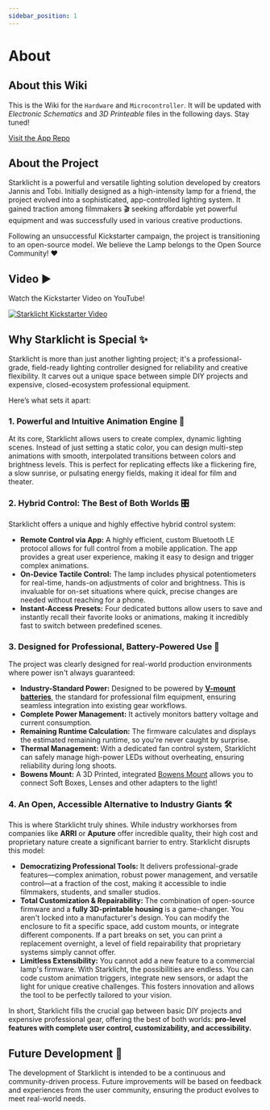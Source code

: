 ```yaml
---
sidebar_position: 1
---
```


# About

## About this Wiki

This is the Wiki for the `Hardware` and `Microcontroller`. It will be updated with _Electronic Schematics_ and _3D Printeable_ files in the following days. Stay tuned!

[Visit the App Repo](github.com/starklicht/starklicht-app)

## About the Project

Starklicht is a powerful and versatile lighting solution developed by creators Jannis and Tobi. Initially designed as a high-intensity lamp for a friend, the project evolved into a sophisticated, app-controlled lighting system. It gained traction among filmmakers 🎬 seeking affordable yet powerful equipment and was successfully used in various creative productions.

Following an unsuccessful Kickstarter campaign, the project is transitioning to an open-source model. We believe the Lamp belongs to the Open Source Community! ❤️

## Video ▶️

Watch the Kickstarter Video on YouTube!

[![Starklicht Kickstarter Video](https://img.youtube.com/vi/G1x2UZiIcEk/0.jpg)](https://www.youtube.com/watch?v=G1x2UZiIcEk)

## Why Starklicht is Special ✨

Starklicht is more than just another lighting project; it's a professional-grade, field-ready lighting controller designed for reliability and creative flexibility. It carves out a unique space between simple DIY projects and expensive, closed-ecosystem professional equipment.

Here’s what sets it apart:

### 1. Powerful and Intuitive Animation Engine 🎨
At its core, Starklicht allows users to create complex, dynamic lighting scenes. Instead of just setting a static color, you can design multi-step animations with smooth, interpolated transitions between colors and brightness levels. This is perfect for replicating effects like a flickering fire, a slow sunrise, or pulsating energy fields, making it ideal for film and theater.

### 2. Hybrid Control: The Best of Both Worlds 🎛️
Starklicht offers a unique and highly effective hybrid control system:
*   **Remote Control via App:** A highly efficient, custom Bluetooth LE protocol allows for full control from a mobile application. The app provides a great user experience, making it easy to design and trigger complex animations.
*   **On-Device Tactile Control:** The lamp includes physical potentiometers for real-time, hands-on adjustments of color and brightness. This is invaluable for on-set situations where quick, precise changes are needed without reaching for a phone.
*   **Instant-Access Presets:** Four dedicated buttons allow users to save and instantly recall their favorite looks or animations, making it incredibly fast to switch between predefined scenes.

### 3. Designed for Professional, Battery-Powered Use 🔋
The project was clearly designed for real-world production environments where power isn't always guaranteed:
*   **Industry-Standard Power:** Designed to be powered by **[V-mount batteries](https://youtu.be/zwAgzI9GIvo?si=fchEp6K2CtWoB1aQ)**, the standard for professional film equipment, ensuring seamless integration into existing gear workflows.
*   **Complete Power Management:** It actively monitors battery voltage and current consumption.
*   **Remaining Runtime Calculation:** The firmware calculates and displays the estimated remaining runtime, so you're never caught by surprise.
*   **Thermal Management:** With a dedicated fan control system, Starklicht can safely manage high-power LEDs without overheating, ensuring reliability during long shoots.
*   **Bowens Mount:** A 3D Printed, integrated [Bowens Mount](https://youtu.be/xdcqoKLByec?si=OuRkl3FwU5621zWE) allows you to connect Soft Boxes, Lenses and other adapters to the light! 

### 4. An Open, Accessible Alternative to Industry Giants 🛠️
This is where Starklicht truly shines. While industry workhorses from companies like **ARRI** or **Aputure** offer incredible quality, their high cost and proprietary nature create a significant barrier to entry. Starklicht disrupts this model:
*   **Democratizing Professional Tools:** It delivers professional-grade features—complex animation, robust power management, and versatile control—at a fraction of the cost, making it accessible to indie filmmakers, students, and smaller studios.
*   **Total Customization & Repairability:** The combination of open-source firmware and a **fully 3D-printable housing** is a game-changer. You aren't locked into a manufacturer's design. You can modify the enclosure to fit a specific space, add custom mounts, or integrate different components. If a part breaks on set, you can print a replacement overnight, a level of field repairability that proprietary systems simply cannot offer.
*   **Limitless Extensibility:** You cannot add a new feature to a commercial lamp's firmware. With Starklicht, the possibilities are endless. You can code custom animation triggers, integrate new sensors, or adapt the light for unique creative challenges. This fosters innovation and allows the tool to be perfectly tailored to your vision.

In short, Starklicht fills the crucial gap between basic DIY projects and expensive professional gear, offering the best of both worlds: **pro-level features with complete user control, customizability, and accessibility.**

## Future Development 🚀

The development of Starklicht is intended to be a continuous and community-driven process. Future improvements will be based on feedback and experiences from the user community, ensuring the product evolves to meet real-world needs.